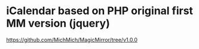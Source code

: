 # iCalendar based on PHP original first MM version (jquery)

https://github.com/MichMich/MagicMirror/tree/v1.0.0
